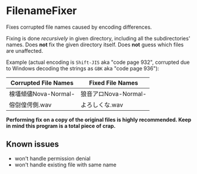# FilenameFixer

Fixes corrupted file names caused by encoding differences.

Fixing is done *recursively* in given directory, including all the subdirectories' names. Does **not** fix the given directory itself. Does **not** guess which files are unaffected.

Example (actual encoding is `Shift-JIS` aka "code page 932", corrupted due to Windows decoding the strings as `GBK` aka "code page 936"):

Corrupted File Names | Fixed File Names
--- | ---
楾壒傾儘Nova-Normal- | 狼音アロNova-Normal-
傛傠偟偔側.wav | よろしくな.wav

**Performing fix on a copy of the original files is highly recommended. Keep in mind this program is a total piece of crap.**

## Known issues

+ won't handle permission denial
+ won't handle existing file with same name
